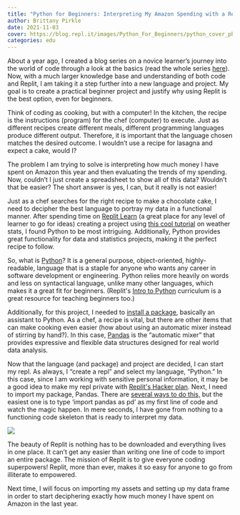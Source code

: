 ```yaml
---
title: "Python for Beginners: Interpreting My Amazon Spending with a Repl"
author: Brittany Pirkle
date: 2021-11-03
cover: https://blog.repl.it/images/Python_For_Beginners/python_cover_photo.jpg
categories: edu
---
```

About a year ago, I created a blog series on a novice learner’s journey into the world of code through a look at the basics (read the whole series [here](https://blog.repl.it/anyone-can-code-week1)). Now, with a much larger knowledge base and understanding of both code and Replit, I am taking it a step further into a new language and project. My goal is to create a practical beginner project and justify why using Replit is the best option, even for beginners.

Think of coding as cooking, but with a computer! In the kitchen, the recipe is the instructions (program) for the chef (computer) to execute. Just as different recipes create different meals, different programming languages produce different output. Therefore, it is important that the language chosen matches the desired outcome. I wouldn’t use a recipe for lasagna and expect a cake, would I? 

The problem I am trying to solve is interpreting how much money I have spent on Amazon this year and then evaluating the trends of my spending. Now, couldn’t I just create a spreadsheet to show all of this data? Wouldn’t that be easier? The short answer is yes, I can, but it really is not easier! 

Just as a chef searches for the right recipe to make a chocolate cake, I need to decipher the best language to portray my data in a functional manner. After spending time on [Replit Learn](https://replit.com/learn) (a great place for any level of learner to go for ideas) creating a project using [this cool tutorial](https://docs.replit.com/tutorials/02-managing-files-using-repl-it) on weather stats, I found Python to be most intriguing. Additionally,  Python provides great functionality for data and statistics projects, making it the perfect recipe to follow.

So, what is [Python](https://www.tutorialspoint.com/python/index.htm)? It is a general purpose, object-oriented, highly-readable, language that is a staple for anyone who wants any career in software development or engineering. Python relies more heavily on words and less on syntactical language, unlike many other languages, which makes it a great fit for beginners. (Replit's [Intro to Python](https://replit.com/curriculum/Intro-to-Python) curriculum is a great resource for teaching beginners too.)

Additionally, for this project, I needed to [install a package](https://docs.replit.com/programming-ide/installing-packages), basically an assistant to Python. As a chef, a recipe is vital, but there are other items that can make cooking even easier (how about using an automatic mixer instead of stirring by hand?). In this case, [Pandas](https://pandas.pydata.org/pandas-docs/stable/getting_started/overview.html) is the “automatic mixer” that provides expressive and flexible data structures designed for real world data analysis. 

Now that the language (and package) and project are decided, I can start my repl. As always, I “create a repl” and select my language, “Python.” In this case, since I am working with sensitive personal information, it may be a good idea to make my repl private with [Replit's Hacker plan](https://replit.com/site/pricing). Next, I need to import my package, Pandas. There are [several ways to do this,](https://docs.replit.com/programming-ide/installing-packages) but the easiest one is to type ‘import pandas as pd’ as my first line of code and watch the magic happen. In mere seconds, I have gone from nothing to a functioning code skeleton that is ready to interpret my data.

![](images/Python_For_Beginners/pythonforbeginners.png)

The beauty of Replit is nothing has to be downloaded and everything lives in one place. It can’t get any easier than writing one line of code to import an entire package. The mission of Replit is to give everyone coding superpowers! Replit, more than ever, makes it so easy for anyone to go from illiterate to empowered.

Next time, I will focus on importing my assets and setting up my data frame in order to start deciphering exactly how much money I have spent on Amazon in the last year.
